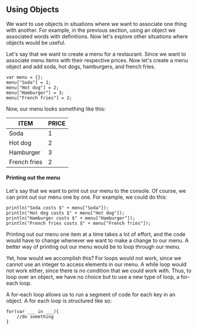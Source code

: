 ## Using Objects

We want to use objects in situations where we want to associate one thing with another. For example, in the previous section, using an object we associated words with definitions. Now let's explore other situations where objects would be useful.

Let's say that we want to create a menu for a restaurant. Since we want to associate menu items with their respective prices. Now let's create a menu object and add soda, hot dogs, hamburgers, and french fries.

```
var menu = {};
menu["Soda"] = 1;
menu["Hot dog"] = 2;
menu["Hamburger"] = 3;
menu["French fries"] = 2;
```

Now, our menu looks something like this:

|ITEM | PRICE|
|---|---|
|Soda | 1 |
|Hot dog | 2 |
|Hamburger | 3 |
|French fries | 2 |

#### Printing out the menu

Let's say that we want to print out our menu to the console.  Of course, we can print out our menu one by one. For example, we could do this:
```
println("Soda costs $" + menu["Soda"]);
println("Hot dog costs $" + menu["Hot dog"]);
println("Hamburger costs $" + menu["Hamburger"]);
println("French fries costs $" + menu["French fries"]);
```
Printing out our menu one item at a time takes a lot of effort, and the code would have to change whenever we want to make a change to our menu. A better way of printing out our menu would be to loop through our menu. 

Yet, how would we accomplish this? For loops would not work, since we cannot use an integer to access elements in our menu. A while loop would not work either, since there is no condition that we could work with. Thus, to loop over an object, we have no choice but to use a new type of loop, a for-each loop. 

A for-each loop allows us to run a segment of code for each key in an object. A for each loop is structured like so:
```
for(var ___ in ___){
    //do something
}
```


